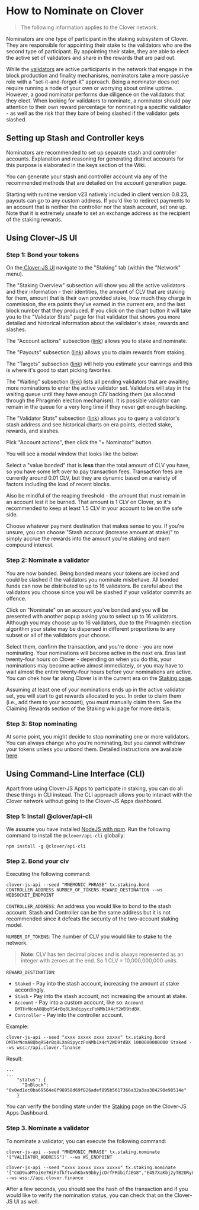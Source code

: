 # How to Nominate on Clover

> The following information applies to the Clover network.

Nominators are one type of participant in the staking subsystem of Clover. They are responsible for appointing their stake to the validators who are the second type of participant. By appointing their stake, they are able to elect the active set of validators and share in the rewards that are paid out.

While the [validators](https://wiki.polkadot.network/docs/en/maintain-guides-how-to-validate-kusama) are active participants in the network that engage in the block production and finality mechanisms, nominators take a more passive role with a "set-it-and-forget-it" approach. Being a nominator does not require running a node of your own or worrying about online uptime. However, a good nominator performs due diligence on the validators that they elect. When looking for validators to nominate, a nominator should pay attention to their own reward percentage for nominating a specific validator - as well as the risk that they bare of being slashed if the validator gets slashed.

## Setting up Stash and Controller keys

Nominators are recommended to set up separate stash and controller accounts. Explanation and reasoning for generating distinct accounts for this purpose is elaborated in the keys section of the Wiki.

You can generate your stash and controller account via any of the recommended methods that are detailed on the account generation page.

Starting with runtime version v23 natively included in client version 0.8.23, payouts can go to any custom address. If you'd like to redirect payments to an account that is neither the controller nor the stash account, set one up. Note that it is extremely unsafe to set an exchange address as the recipient of the staking rewards.

## Using Clover-JS UI

### Step 1: Bond your tokens

On the[ Clover-JS UI](https://apps.clover.finance/#/explorer) navigate to the "Staking" tab \(within the "Network" menu\).

The "Staking Overview" subsection will show you all the active validators and their information - their identities, the amount of CLV that are staking for them, amount that is their own provided stake, how much they charge in commission, the era points they've earned in the current era, and the last block number that they produced. If you click on the chart button it will take you to the "Validator Stats" page for that validator that shows you more detailed and historical information about the validator's stake, rewards and slashes.

The "Account actions" subsection \([link](https://apps.clover.finance/#/explorer)\) allows you to stake and nominate.

The "Payouts" subsection \([link](https://apps.clover.finance/#/explorer)\) allows you to claim rewards from staking.

The "Targets" subsection \([link](https://apps.clover.finance/#/explorer)\) will help you estimate your earnings and this is where it's good to start picking favorites.

The "Waiting" subsection \([link](https://apps.clover.finance/#/explorer)\) lists all pending validators that are awaiting more nominations to enter the active validator set. Validators will stay in the waiting queue until they have enough ClV backing them \(as allocated through the Phragmén election mechanism\). It is possible validator can remain in the queue for a very long time if they never get enough backing.

The "Validator Stats" subsection \([link](https://apps.clover.finance/#/explorer)\) allows you to query a validator's stash address and see historical charts on era points, elected stake, rewards, and slashes.

Pick "Account actions", then click the "+ Nominator" button.

You will see a modal window that looks like the below: 

Select a "value bonded" that is **less** than the total amount of CLV you have, so you have some left over to pay transaction fees. Transaction fees are currently around 0.01 CLV, but they are dynamic based on a variety of factors including the load of recent blocks.

Also be mindful of the reaping threshold - the amount that must remain in an account lest it be burned. That amount is 1 CLV on Clover, so it's recommended to keep at least 1.5 CLV in your account to be on the safe side.

Choose whatever payment destination that makes sense to you. If you're unsure, you can choose "Stash account \(increase amount at stake\)" to simply accrue the rewards into the amount you're staking and earn compound interest.

### Step 2: Nominate a validator

You are now bonded. Being bonded means your tokens are locked and could be slashed if the validators you nominate misbehave. All bonded funds can now be distributed to up to 16 validators. Be careful about the validators you choose since you will be slashed if your validator commits an offence.

Click on "Nominate" on an account you've bonded and you will be presented with another popup asking you to select up to 16 validators. Although you may choose up to 16 validators, due to the Phragmén election algorithm your stake may be dispersed in different proportions to any subset or all of the validators your choose.

Select them, confirm the transaction, and you're done - you are now nominating. Your nominations will become active in the next era. Eras last twenty-four hours on Clover - depending on when you do this, your nominations may become active almost immediately, or you may have to wait almost the entire twenty-four hours before your nominations are active. You can chek how far along Clover is in the current era on the [Staking page](https://apps.clover.finance/#/explorer).

Assuming at least one of your nominations ends up in the active validator set, you will start to get rewards allocated to you. In order to claim them \(i.e., add them to your account\), you must manually claim them. See the Claiming Rewards section of the Staking wiki page for more details.

### Step 3: Stop nominating

At some point, you might decide to stop nominating one or more validators. You can always change who you're nominating, but you cannot withdraw your tokens unless you unbond them. Detailed instructions are available [here](https://wiki.polkadot.network/docs/en/maintain-guides-how-to-unbond).

## Using Command-Line Interface \(CLI\)

Apart from using Clover-JS Apps to participate in staking, you can do all these things in CLI instead. The CLI approach allows you to interact with the Clover network without going to the Clover-JS Apps dashboard.

### Step 1: Install @clover/api-cli

We assume you have installed [NodeJS with npm](https://nodejs.org/). Run the following command to install the `@clover/api-cli` globally:

```text
npm install -g @clover/api-cli
```

### Step 2. Bond your clv

Executing the following command:

```text
clover-js-api --seed "MNEMONIC_PHRASE" tx.staking.bond CONTROLLER_ADDRESS NUMBER_OF_TOKENS REWARD_DESTINATION --ws WEBSOCKET_ENDPOINT
```

`CONTROLLER_ADDRESS`: An address you would like to bond to the stash account. Stash and Controller can be the same address but it is not recommended since it defeats the security of the two-account staking model.

`NUMBER_OF_TOKENS`: The number of CLV you would like to stake to the network.

> **Note**: CLV has ten decimal places and is always represented as an integer with zeroes at the end. So 1 CLV = 10,000,000,000 units.

`REWARD_DESTINATION`:

* `Staked` - Pay into the stash account, increasing the amount at stake accordingly.
* `Stash` - Pay into the stash account, not increasing the amount at stake.
* `Account` - Pay into a custom account, like so: `Account DMTHrNcmA8QbqRS4rBq8LXn8ipyczFoNMb1X4cY2WD9tdBX`.
* `Controller` - Pay into the controller account.

Example:

```text
clover-js-api --seed "xxxx xxxxx xxxx xxxxx" tx.staking.bond DMTHrNcmA8QbqRS4rBq8LXn8ipyczFoNMb1X4cY2WD9tdBX 1000000000000 Staked --ws wss://api.clover.finance
```

Result:

```text
...
...
    "status": {
      "InBlock": "0x0ed1ec0ba69564e8f98958d69f826adef895b5617366a32a3aa384290e98514e"
    }
```

You can verify the bonding state under the [Staking](https://polkadot.js.org/apps/#/staking/actions) page on the Clover-JS Apps Dashboard.

### Step 3. Nominate a validator

To nominate a validator, you can execute the following command:

```text
clover-js-api --seed "MNEMONIC_PHRASE" tx.staking.nominate '["VALIDATOR_ADDRESS"]' --ws WS_ENDPOINT
```

```text
clover-js-api --seed "xxxx xxxxx xxxx xxxxx" tx.staking.nominate '["CmD9vaMYoiKe7HiFnfkftwvhKbxN9bhyjcDrfFRGbifJEG8","E457XaKbj2yTB2URy8N4UuzmyuFRkcdxYs67UvSgVr7HyFb"]' --ws wss://api.clover.finance
```

After a few seconds, you should see the hash of the transaction and if you would like to verify the nomination status, you can check that on the Clover-JS UI as well.

